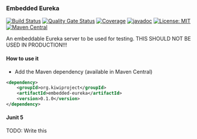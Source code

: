 ### Embedded Eureka
[![Build Status](https://travis-ci.com/kiwiproject/embedded-eureka.svg?branch=master)](https://travis-ci.com/kiwiproject/embedded-eureka)
[![Quality Gate Status](https://sonarcloud.io/api/project_badges/measure?project=kiwiproject_embedded-eureka&metric=alert_status)](https://sonarcloud.io/dashboard?id=kiwiproject_embedded-eureka)
[![Coverage](https://sonarcloud.io/api/project_badges/measure?project=kiwiproject_embedded-eureka&metric=coverage)](https://sonarcloud.io/dashboard?id=kiwiproject_embedded-eureka)
[![javadoc](https://javadoc.io/badge2/org.kiwiproject/embedded-eureka/javadoc.svg)](https://javadoc.io/doc/org.kiwiproject/embedded-eureka)
[![License: MIT](https://img.shields.io/badge/License-MIT-blue.svg)](https://opensource.org/licenses/MIT)
[![Maven Central](https://img.shields.io/maven-central/v/org.kiwiproject/embedded-eureka)](https://search.maven.org/search?q=g:org.kiwiproject%20a:embedded-eureka)

An embeddable Eureka server to be used for testing. THIS SHOULD NOT BE USED IN PRODUCTION!!!

#### How to use it
* Add the Maven dependency (available in Maven Central)

```xml
<dependency>
    <groupId>org.kiwiproject</groupId>
    <artifactId>embedded-eureka</artifactId>
    <version>0.1.0</version>
</dependency>
```

#### Junit 5

TODO: Write this